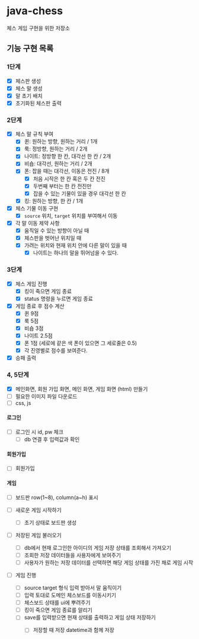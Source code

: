 # java-chess
체스 게임 구현을 위한 저장소

## 기능 구현 목록
### 1단계
- [x] 체스판 생성
- [x] 체스 말 생성
- [x] 말 초기 배치
- [x] 초기화된 체스판 출력

### 2단계
- [x] 체스 말 규칙 부여
    - [x] 퀸: 원하는 방향, 원하는 거리 / 1개
    - [x] 룩: 정방향, 원하는 거리 / 2개
    - [x] 나이트: 정방향 한 칸, 대각선 한 칸 / 2개
    - [x] 비숍: 대각선, 원하는 거리 / 2개
    - [x] 폰: 잡을 때는 대각선, 이동은 전진 / 8개
        - [x] 처음 시작은 한 칸 혹은 두 칸 전진
        - [x] 두번째 부터는 한 칸 전진만
        - [x] 잡을 수 있는 기물이 있을 경우 대각선 한 칸
    - [x] 킹: 원하는 방향, 한 칸 / 1개
- [x] 체스 기물 이동 구현
    - [x] `source` 위치, `target` 위치를 부여해서 이동
- [x] 각 말 이동 제약 사항
  - [x] 움직일 수 있는 방향이 아닐 때
  - [x] 체스판을 벗어난 위치일 때
  - [x] 가려는 위치와 현재 위치 안에 다른 말이 있을 때
    - [x] 나이트는 하나의 말을 뛰어넘을 수 있다.

### 3단계
- [x] 체스 게임 진행
    - [x] 킹이 죽으면 게임 종료
    - [x] status 명령을 누르면 게임 종료
- [x] 게임 종료 후 점수 계산
    - [x] 퀸 9점
    - [x] 룩 5점
    - [x] 비숍 3점
    - [x] 나이트 2.5점
    - [x] 폰 1점 (세로에 같은 색 폰이 있으면 그 세로줄은 0.5)
    - [x] 각 진영별로 점수를 보여준다.
- [x] 승패 출력

### 4, 5단계
- [x] 메인화면, 회원 가입 화면, 메인 화면, 게임 화면 (html) 만들기
- [ ] 필요한 이미지 파일 다운로드
- [  ] css, js 
  
#### 로그인
- [ ] 로그인 시 id, pw 체크
  - [ ] db 연결 후 입력값과 확인
  
#### 회원가입
- [ ] 회원가입

#### 게임
- [ ] 보드판 row(1~8), column(a~h) 표시
  
- [ ] 새로운 게임 시작하기
  - [ ] 초기 상태로 보드판 생성

- [ ] 저장된 게임 불러오기
  - [ ] db에서 현재 로그인한 아이디의 게임 저장 상태를 조회해서 가져오기
  - [ ] 조회한 저장 데이터들을 사용자에게 보여주기
  - [ ] 사용자가 원하는 저장 데이터를 선택하면 해당 게임 상태를 가진 채로 게임 시작
  
- [ ] 게임 진행
  - [ ] source target 형식 입력 받아서 말 움직이기
  - [ ] 입력 토대로 도메인 체스보드를 이동시키기
  - [ ] 체스보드 상태를 ui에 뿌려주기
  - [ ] 킹이 죽으면 게임 종료를 알리기
  - [ ] save를 입력받으면 현재 상태를 출력하고 게임 상태 저장하기
    - [ ] 저장할 때 저장 datetime과 함께 저장
  